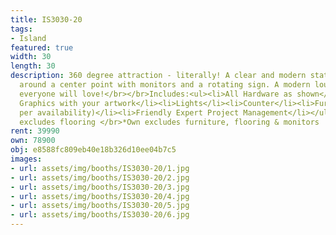 ```yaml
---
title: IS3030-20
tags:
- Island
featured: true
width: 30
length: 30
description: 360 degree attraction - literally! A clear and modern statement. Designed
  around a center point with monitors and a rotating sign. A modern lounge environment
  everyone will love!</br></br>Includes:<ul><li>All Hardware as shown</li><li>New
  Graphics with your artwork</li><li>Lights</li><li>Counter</li><li>Furniture* (as
  per availability)</li><li>Friendly Expert Project Management</li></ul></br>Rent
  excludes flooring </br>*Own excludes furniture, flooring & monitors
rent: 39990
own: 78900
obj: e8588fc809eb40e18b326d10ee04b7c5
images:
- url: assets/img/booths/IS3030-20/1.jpg
- url: assets/img/booths/IS3030-20/2.jpg
- url: assets/img/booths/IS3030-20/3.jpg
- url: assets/img/booths/IS3030-20/4.jpg
- url: assets/img/booths/IS3030-20/5.jpg
- url: assets/img/booths/IS3030-20/6.jpg
---
```


